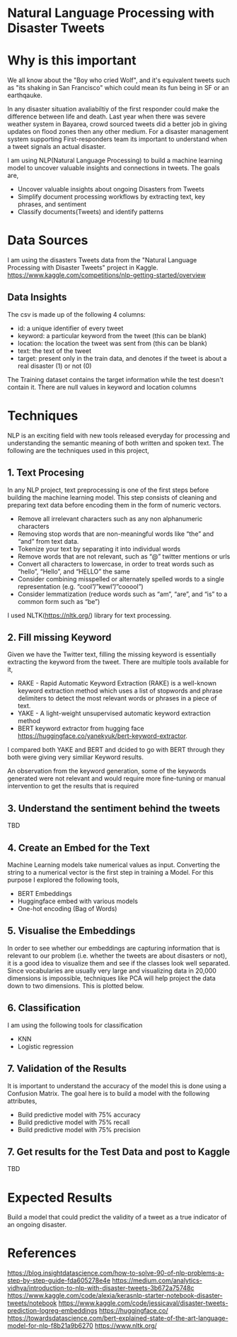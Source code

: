 # Natural Language Processing with Disaster Tweets

# Why is this important 

We all know about the "Boy who cried Wolf", and it's equivalent tweets such as "its shaking in San Francisco" which could mean its fun being in SF or an earthqauke.

In any disaster situation avaliabiltiy of the first responder could make the difference between life and death. Last year when there was severe weather system in Bayarea, crowd sourced tweets did a better job in giving updates on flood zones then any other medium. For a disaster management system supporting First-responders team its important to understand when a tweet signals an actual disaster.

I am using NLP(Natural Language Processing) to build a machine learning model to uncover valuable insights and connections in tweets. The goals are, 
- Uncover valuable insights about ongoing Disasters from Tweets 
- Simplify document processing workflows by extracting text, key phrases, and sentiment
- Classify documents(Tweets) and identify patterns

# Data Sources

I am using the disasters Tweets data from the "Natural Language Processing with Disaster Tweets" project in Kaggle. 
https://www.kaggle.com/competitions/nlp-getting-started/overview 

## Data Insights 

The csv is made up of the following 4 columns:
- id: a unique identifier of every tweet
- keyword: a particular keyword from the tweet (this can be blank)
- location: the location the tweet was sent from (this can be blank)
- text: the text of the tweet
- target: present only in the train data, and denotes if the tweet is about a real disaster (1) or not (0)

The Training dataset contains the target information while the test doesn't contain it. There are null values in keyword and location columns 

# Techniques

NLP is an exciting field with new tools released everyday for processing and understanding the semantic meaning of both written and spoken text. The following are the techniques used in this project,

## 1. Text Procesing 
In any NLP project, text preprocessing is one of the first steps before building the machine learning model. This step consists of cleaning and preparing text data before encoding them in the form of numeric vectors.

- Remove all irrelevant characters such as any non alphanumeric characters
- Removing stop words that are non-meaningful words like “the” and “and” from text data.
- Tokenize your text by separating it into individual words
- Remove words that are not relevant, such as “@” twitter mentions or urls
- Convert all characters to lowercase, in order to treat words such as “hello”, “Hello”, and “HELLO” the same
- Consider combining misspelled or alternately spelled words to a single representation (e.g. “cool”/”kewl”/”cooool”)
- Consider lemmatization (reduce words such as “am”, “are”, and “is” to a common form such as “be”)

I used NLTK(https://nltk.org/) library for text processing. 

## 2. Fill missing Keyword 

Given we have the Twitter text, filling the missing keyword is essentially extracting the keyword from the tweet. There are multiple tools available for it, 

- RAKE - Rapid Automatic Keyword Extraction (RAKE) is a well-known keyword extraction method which uses a list of stopwords and phrase delimiters to detect the most relevant words or phrases in a piece of text.
- YAKE - A light-weight unsupervised automatic keyword extraction method 
- BERT keyword extractor from hugging face https://huggingface.co/yanekyuk/bert-keyword-extractor.

I compared both YAKE and BERT and dcided to go with BERT through they both were giving very similiar Keyword results. 

An observation from the keyword generation, some of the keywords generated were not relevant and would require more fine-tuning or manual intervention to get the results that is required 

## 3. Understand the sentiment behind the tweets 
TBD

## 4. Create an Embed for the Text 
Machine Learning models take numerical values as input. Converting the string to a numerical vector is the first step in training a Model. For this purpose I explored the following tools,
- BERT Embeddings 
- Huggingface embed with various models 
- One-hot encoding (Bag of Words)

## 5. Visualise the Embeddings 
In order to see whether our embeddings are capturing information that is relevant to our problem (i.e. whether the tweets are about disasters or not), it is a good idea to visualize them and see if the classes look well separated. Since vocabularies are usually very large and visualizing data in 20,000 dimensions is impossible, techniques like PCA will help project the data down to two dimensions. This is plotted below.

## 6. Classification 
I am using the following tools for classification 
- KNN 
- Logistic regression 

## 7. Validation of the Results 
It is important to understand the accuracy of the model this is done using a Confusion Matrix. The goal here is to build a model with the following attributes, 

- Build predictive model with 75% accuracy
- Build predictive model with 75% recall
- Build predictive model with 75% precision

## 7. Get results for the Test Data and post to Kaggle 
TBD

# Expected Results

Build a model that could predict the validity of a tweet as a true indicator of an ongoing disaster. 

# References 
https://blog.insightdatascience.com/how-to-solve-90-of-nlp-problems-a-step-by-step-guide-fda605278e4e 
https://medium.com/analytics-vidhya/introduction-to-nlp-with-disaster-tweets-3b672a75748c
https://www.kaggle.com/code/alexia/kerasnlp-starter-notebook-disaster-tweets/notebook
https://www.kaggle.com/code/jessicaval/disaster-tweets-prediction-logreg-embeddings
https://huggingface.co/
https://towardsdatascience.com/bert-explained-state-of-the-art-language-model-for-nlp-f8b21a9b6270
https://www.nltk.org/
